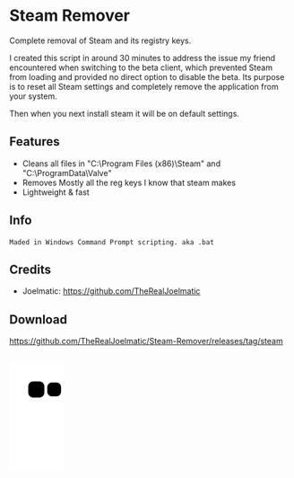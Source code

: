 # Steam Remover

Complete removal of Steam and its registry keys.

I created this script in around 30 minutes to address the issue my friend encountered when switching to the beta client, which prevented Steam from loading and provided no direct option to disable the beta. Its purpose is to reset all Steam settings and completely remove the application from your system.

Then when you next install steam it will be on default settings.


## Features

- Cleans all files in "C:\Program Files (x86)\Steam\" and "C:\ProgramData\Valve"
- Removes Mostly all the reg keys I know that steam makes
- Lightweight & fast
## Info

```
Maded in Windows Command Prompt scripting. aka .bat
```
## Credits

 - Joelmatic: https://github.com/TheRealJoelmatic
## Download 

https://github.com/TheRealJoelmatic/Steam-Remover/releases/tag/steam
##

![Snake animation](https://github.com/madushadhanushka/github-readme/blob/output/github-contribution-snake.svg)
